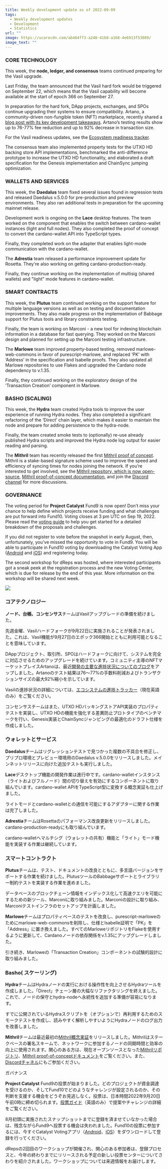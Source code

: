 ```yaml
---
title: Weekly development update as of 2022-09-09
tags:
  - Weekly development updates
  - Development
  - Statistics
url: ""
image: https://ucarecdn.com/ab464ff3-a248-41b8-a168-4e6913f53889/
image_text: ""
---
```


### CORE TECHNOLOGY

This week, the **node, ledger, and consensus** teams continued preparing for the Vasil upgrade. 

Last Friday, the team announced that the Vasil hard fork would be triggered on September 22, which means that the Vasil capability will become available at the start of epoch 366 on September 27.

In preparation for the hard fork, DApp projects, exchanges, and SPOs continue upgrading their systems to ensure compatibility. Artano, a community-driven non-fungible token (NFT) marketplace, recently shared a [blog post with its key development takeaways](https://www.essentialcardano.io/article/upgrading-to-vasil-key-development-takeaways). Artano’s testing results show up to 76-77% fee reduction and up to 92% decrease in transaction size.

For the Vasil readiness updates, see the [Ecosystem readiness tracker](https://iohk.zendesk.com/hc/en-us/articles/7981157534105-Third-party-readiness-for-Vasil-upgrade). 

The consensus team also implemented property tests for the UTXO HD backing store API implementations, benchmarked the anti-difference prototype to increase the UTXO HD functionality, and elaborated a draft specification for the Genesis implementation and ChainSync jumping optimization.

### WALLETS AND SERVICES 

This week, the **Daedalus** team fixed several issues found in regression tests and released Daedalus v.5.0.0 for pre-production and preview environments. They also ran additional tests in preparation for the upcoming mainnet release.

Development work is ongoing on the **Lace** desktop features. The team worked on the component that enables the switch between cardano-wallet instances (light and full nodes). They also completed the proof of concept to convert the cardano-wallet API into TypeScript types. 

Finally, they completed work on the adapter that enables light-mode communication with the cardano-wallet.

The **Adrestia** team released a performance improvement update for Rosetta. They're also working on getting cardano-production-ready. 

Finally, they continue working on the implementation of multisig (shared wallets) and "light" mode features in cardano-wallet.

### SMART CONTRACTS

This week, the **Plutus** team continued working on the support feature for multiple language versions as well as on testing and documentation improvements. They also made progress on the implementation of Babbage support for Plutus tools and library constraints testing. 

Finally, the team is working on Marconi - a new tool for indexing blockchain information in a database for fast querying. They worked on the Marconi design and planned for setting up the Marconi testing infrastructure. 

The **Marlowe** team improved property-based testing, removed marlowe-web-commons in favor of purescript-marlowe, and replaced ‘PK’ with ‘Address’ in the specification and Isabelle proofs. They also updated all Marlowe repositories to use Flakes and upgraded the Cardano node dependency to v.1.35. 

Finally, they continued working on the exploratory design of the ‘Transaction Creation’ component in Marlowe. 

### BASHO (SCALING)

This week, the **Hydra** team created Hydra tools to improve the user experience of running Hydra nodes. They also completed a significant refactoring of the ‘Direct’ chain layer, which makes it easier to maintain the node and prepare for adding persistence to the hydra-node. 

Finally, the team created smoke tests to (optionally) re-use already published Hydra scripts and improved the Hydra node log output for easier reading and parsing. 

The **Mithril** team has recently released the first [Mithril proof of concept](https://iohk.io/en/blog/posts/2022/08/29/mithril-proof-of-concept-is-now-open-source/). Mithril is a stake-based signature scheme used to improve the speed and efficiency of syncing times for nodes joining the network. If you’re interested to get involved, see the [Mithril repository, which is now open-source](https://github.com/input-output-hk/mithril), [Mithril proof-of-concept documentation](https://mithril.network/doc/), and join the [Discord channel](https://discord.gg/WmSVtQ5PjZ) for more discussions.

### GOVERNANCE

The voting period for **Project Catalyst** Fund9 is now open! Don’t miss your chance to help define which projects receive funding and what challenges are put forward into Fund10. Voting closes at 3 pm UTC on Sep 19, 2022. Please read the [voting guide](https://iohk.us20.list-manage.com/track/click?u=26d3b656ecc43aa6f3063eaed&id=d7ec44bda9&e=9d493361de) to help you get started for a detailed breakdown of the proposals and challenges.

If you did not register to vote before the snapshot in early August, then, unfortunately, you’ve missed the opportunity to vote in Fund9. You will be able to participate in Fund10 voting by downloading the Catalyst Voting App ([Android](https://play.google.com/store/apps/details?id=io.iohk.vitvoting&gl=US) and [iOS](https://apps.apple.com/us/app/catalyst-voting/id1517473397)) and registering today.

The second workshop for dReps was hosted, where interested participants got a sneak peek at the registration process and the new Voting Center, which is due for release by the end of this year. More information on the workshop will be shared next week.

  

![](https://lh5.googleusercontent.com/dhfRtVhyqRE1ND0332cZR86n9u1k2IjHB2YB2zH1C2G0fWQxr_86EHmtYNvk7HrnL_U5SbDTiAq0aGj_3K5XF9Ca7VHwozNANNOlNaNa18GiY1XCpHdoPOjNOAqwPNzQzIWW7AMWf9PUYkd_IO203QDGCmgHg2wpsdG5RDh_HB-6EogjdIUMNmmp2uQt)

### コアテクノロジー

**ノード、台帳、コンセンサス**チームはVasilアップグレードの準備を続けました。 

先週金曜、Vasilハードフォークが9月22日に実施されることが発表されました。これは、Vasil機能が9月27日のエポック366開始とともに利用可能となることを意味しています。

DAppプロジェクト、取引所、SPOはハードフォークに向けて、システムを完全に対応させるためのアップグレードを続けています。コミュニティ主導のNFTマーケットプレイスArtanoは、最近[開発の主要な進捗状況についてのブログ](https://www.essentialcardano.io/article/upgrading-to-vasil-key-development-takeaways)をアップしました。Artanoのテスト結果は76～77%の手数料削減およびトランザクションサイズの最大92%縮小を示しています。

Vasilの進捗状況の詳細については、[エコシステムの進捗トラッカー](https://iohk.zendesk.com/hc/en-us/articles/7981157534105-Third-party-readiness-for-Vasil-upgrade)（現在英語のみ）をご覧ください。 

コンセンサスチームはまた、UTXO HDバッキングストアAPI実装のプロパティテストを実装し、UTXO HDの機能を強化する差異防止プロトタイプのベンチマークを行い、Genesis実装とChainSyncジャンピングの最適化のドラフト仕様を作成しました。

### ウォレットとサービス 

**Daedalus**チームはリグレッションテストで見つかった複数の不具合を修正し、プリプロ環境とプレビュー環境用のDaedalus v.5.0.0をリリースしました。メインネットリリースに向けた追加テストも実行しました。

**Lace**デスクトップ機能の開発作業は進行中です。cardano-walletインスタンス（ライトおよびフルノード）間の切り替えを有効にするコンポーネントに取り組んでいます。cardano-wallet APIをTypeScript型に変換する概念実証も仕上げました。 

ライトモードとcardano-walletとの通信を可能にするアダプターに関する作業は完了しました。

**Adrestia**チームはRosettaのパフォーマンス改良更新をリリースしました。cardano-production-readyにも取り組んでいます。 

cardano-walletへマルチシグ（ウォレットの共有）機能と「ライト」モード機能を実装する作業は継続しています。

### スマートコントラクト

**Plutus**チームは、テスト、ドキュメントの改良とともに、多言語バージョンをサポートする作業を続けました。PlutusツールのBabbageサポートとライブラリー制約テストを実装する作業を進めました。 

データベースのブロックチェーン情報をインデックス化して高速クエリを可能にするための新ツール、Marconiに取り組みました。Marconiの設計に取り組み、Marconiテストインフラのセットアップを計画しました。 

**Marlowe**チームはプロパティベースのテストを改良し、purescript-marloweのためにmarlowe-web-commonsを削除し、仕様とIsabelle証明で「PK」を「Address」に置き換えました。すべてのMarloweリポジトリをFlakeを使用するように更新して、Cardanoノードの依存関係をv.1.35にアップグレードしました。 

引き続き、Marloweの「Transaction Creation」コンポーネントの試験的設計に取り組みました。 

### Basho( スケーリング)

**Hydra**チームはHydraノードの実行における操作性を向上させるHydraツールを作成しました。「Direct」チェーン層の大幅なリファクタリングを終えました。これで、ノードの保守とhydra-nodeへ永続性を追加する準備が容易になります。 

すでに公開されているHydraスクリプトを（オプションで）再利用するためのスモークテストを作成し、読みやすく解析しやすいようにHydraノードのログ出力を改善しました。 

**Mithril**チームは最近最初の[Mithril概念実証](https://iohk.io/jp/blog/posts/2022/08/29/mithril-proof-of-concept-is-now-open-source/)をリリースしました。Mithrilはステークベースの署名スキームで、ネットワークに参加するノードの同期時間と効率の向上に使用されます。関心のある方は、現在オープンソースとなった[Mithrilリポジトリ](https://github.com/input-output-hk/mithril)、[Mithril proof-of-conceptドキュメント](https://mithril.network/doc/)をご覧ください。また、[Discordチャネル](https://discord.gg/WmSVtQ5PjZ)にもご参加ください。

ガバナンス

**Project Catalyst** Fund9の投票が始まりました。どのプロジェクトが資金調達を受けるのか、そしてFund10でどのようなチャレンジが設定されるのか、その判断を支援する機会をどうぞお見逃しなく。投票は、日本時間2022年9月20日午前0時に締め切られます。[投票ガイド](https://iohk.us20.list-manage.com/track/click?u=26d3b656ecc43aa6f3063eaed&id=d7ec44bda9&e=9d493361de)（英語のみ）で提案やチャレンジの詳細をご覧ください。

8月初頭に実施されたスナップショットまでに登録を済ませていなかった場合は、残念ながらFund9へ投票する機会は失われました。Fund10の投票に参加するには、今すぐCatalyst Votingアプリ（[Android](https://play.google.com/store/apps/details?id=io.iohk.vitvoting&gl=US)、[iOS](https://apps.apple.com/us/app/catalyst-voting/id1517473397)）をダウンロードして登録を行ってください。

dRepsの2回目のワークショップが開催され、関心のある参加者は、登録プロセスと、今年の終わりまでにリリースされる予定の新しい投票センターについてさわりを紹介されました。ワークショップについては来週情報をお届けします。

